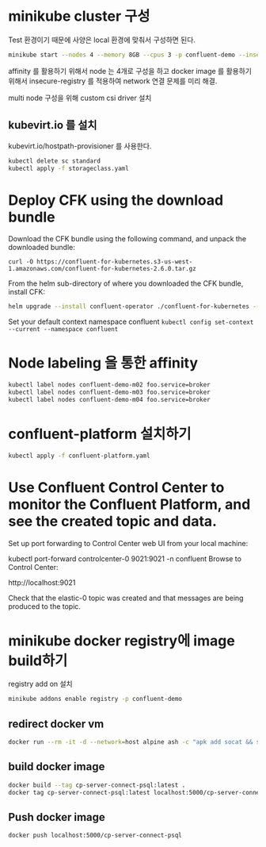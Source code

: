 # minikube cluster 구성

Test 환경이기 때문에 사양은 local 환경에 맞춰서 구성하면 된다.

```bash
minikube start --nodes 4 --memory 8GB --cpus 3 -p confluent-demo --insecure-registry='0.0.0.0/0'
```

affinity 를 활용하기 위해서 node 는 4개로 구성을 하고 docker image 를 활용하기 위해서 insecure-registry 를 적용하여 network 연결 문제를 미리 해결.

multi node 구성을 위해 custom csi driver 설치

## kubevirt.io 를 설치
kubevirt.io/hostpath-provisioner 를 사용한다. 

```bash
kubectl delete sc standard
kubectl apply -f storageclass.yaml
```


# Deploy CFK using the download bundle
Download the CFK bundle using the following command, and unpack the downloaded bundle:

```curl -O https://confluent-for-kubernetes.s3-us-west-1.amazonaws.com/confluent-for-kubernetes-2.6.0.tar.gz```

From the helm sub-directory of where you downloaded the CFK bundle, install CFK:

```bash
helm upgrade --install confluent-operator ./confluent-for-kubernetes --namespace confluent --create-namespace
```


Set your default context namespace confluent
`kubectl config set-context --current --namespace confluent`

# Node labeling 을 통한 affinity
```bash
kubectl label nodes confluent-demo-m02 foo.service=broker
kubectl label nodes confluent-demo-m03 foo.service=broker
kubectl label nodes confluent-demo-m04 foo.service=broker
```

# confluent-platform 설치하기

```bash
kubectl apply -f confluent-platform.yaml
```


# Use Confluent Control Center to monitor the Confluent Platform, and see the created topic and data.

Set up port forwarding to Control Center web UI from your local machine:

kubectl port-forward controlcenter-0 9021:9021 -n confluent
Browse to Control Center:

http://localhost:9021

Check that the elastic-0 topic was created and that messages are being produced to the topic.

# minikube docker registry에 image build하기
registry add on 설치
```bash
minikube addons enable registry -p confluent-demo
```

## redirect docker vm

```bash
docker run --rm -it -d --network=host alpine ash -c "apk add socat && socat TCP-LISTEN:5000,reuseaddr,fork TCP:$(minikube ip -p confluent-demo):5000"
```
## build docker image

```bash
docker build --tag cp-server-connect-psql:latest .
docker tag cp-server-connect-psql:latest localhost:5000/cp-server-connect-psql
```

## Push docker image

```bash
docker push localhost:5000/cp-server-connect-psql
```